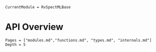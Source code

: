 ```@meta
CurrentModule = RvSpectMLBase
```
# API Overview

```@contents
Pages = ["modules.md","functions.md", "types.md", "internals.md"]
Depth = 5
```
